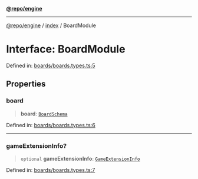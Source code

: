 [**@repo/engine**](../../README.md)

***

[@repo/engine](../../modules.md) / [index](../README.md) / BoardModule

# Interface: BoardModule

Defined in: [boards/boards.types.ts:5](https://github.com/alexqguo/drinking-board-game-v3/blob/423d7f07a24c1ecc390d54885c4978f1235ed349/packages/engine/src/boards/boards.types.ts#L5)

## Properties

### board

> **board**: [`BoardSchema`](BoardSchema.md)

Defined in: [boards/boards.types.ts:6](https://github.com/alexqguo/drinking-board-game-v3/blob/423d7f07a24c1ecc390d54885c4978f1235ed349/packages/engine/src/boards/boards.types.ts#L6)

***

### gameExtensionInfo?

> `optional` **gameExtensionInfo**: [`GameExtensionInfo`](GameExtensionInfo.md)

Defined in: [boards/boards.types.ts:7](https://github.com/alexqguo/drinking-board-game-v3/blob/423d7f07a24c1ecc390d54885c4978f1235ed349/packages/engine/src/boards/boards.types.ts#L7)
